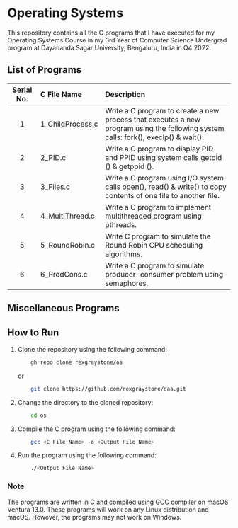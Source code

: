 # Operating Systems

This repository contains all the C programs that I have executed for my Operating Systems Course in my 3rd Year of Computer Science Undergrad program at Dayananda Sagar University, Bengaluru, India in Q4 2022.

## List of Programs

| Serial No. | C File Name | Description |
| :---: | :--- | :--- |
| 1  | 1_ChildProcess.c  | Write a C program to create a new process that executes a new program using the following system calls: fork(), execlp() & wait(). |
| 2  | 2_PID.c  | Write a C program to display PID and PPID using system calls getpid () & getppid (). |
| 3  | 3_Files.c  | Write a C program using I/O system calls open(), read() & write() to copy contents of one file to another file. |
| 4  | 4_MultiThread.c  | Write a C program to implement multithreaded program using pthreads. |
| 5  | 5_RoundRobin.c  | Write C program to simulate the Round Robin CPU scheduling algorithms. |
| 6  | 6_ProdCons.c  | Write a C program to simulate producer-consumer problem using semaphores. |

## Miscellaneous Programs

## How to Run

1. Clone the repository using the following command:

    ``` bash
        gh repo clone rexgraystone/os
    ```

    or

    ``` bash
        git clone https://github.com/rexgraystone/daa.git
    ```

2. Change the directory to the cloned repository:

    ``` bash
        cd os
    ```

3. Compile the C program using the following command:

    ``` bash
        gcc <C File Name> -o <Output File Name>
    ```

4. Run the program using the following command:

    ``` bash
        ./<Output File Name>
    ```

### Note

The programs are written in C and compiled using GCC compiler on macOS Ventura 13.0.
These programs will work on any Linux distribution and macOS. However, the programs may not work on Windows.
